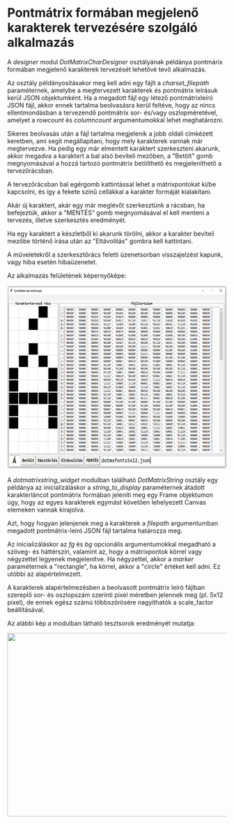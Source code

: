# Pontmátrix formában megjelenő karakterek tervezésére szolgáló alkalmazás

A _designer_ modul _DotMatrixCharDesigner_ osztályának példánya pontmárix formában megjelenő karakterek tervezését lehetővé tevő alkalmazás.

Az osztály példányosításakor meg kell adni egy fájlt a _charset_filepath_ paraméternek, amelybe a megtervezett karakterek és pontmátrix leírásuk kerül JSON objektumként. Ha a megadott fájl egy létező pontmátrixleíró JSON fájl, akkor ennek tartalma beolvasásra kerül feltéve, hogy az nincs ellentmondásban a tervezendő pontmátrix sor- és/vagy oszlopméretével, amelyet a _rowcount_ és _columncount_ argumentumokkal lehet meghatározni.

Sikeres beolvasás után a fájl tartalma megjelenik a jobb oldali címkézett keretben, ami segít megállapítani, hogy mely karakterek vannak már megtervezve. Ha pedig egy már elmentett karaktert szerkeszteni akarunk, akkor megadva a karaktert a bal alsó beviteli mezőben, a "Betölt" gomb megnyomásával a hozzá tartozó pontmátrix betölthető és megjeleníthető a tervezőrácsban.

A tervezőrácsban bal egérgomb kattintással lehet a mátrixpontokat ki/be kapcsolni, és így a fekete színű cellákkal a karakter formáját kialakítani.

Akár új karaktert, akár egy már meglévőt szerkesztünk a rácsban, ha befejeztük, akkor a "MENTÉS" gomb megnyomásával el kell menteni a tervezés, illetve szerkesztés eredményét.

Ha egy karaktert a készletből ki akarunk törölni, akkor a karakter beviteli mezőbe történő írása után az "Eltávolítás" gombra kell kattintani.

A műveletekről a szerkesztőrács feletti üzenetsorban visszajelzést kapunk, vagy hiba esetén hibaüzenetet.

Az alkalmazás felületének képernyőképe:

<img src="https://github.com/pythontudasepites/dotmatrix_character_designer/blob/main/dotmxchar_designer_gui.png" width="720" height="420">

A _dotmatrixstring_widget_ modulban található _DotMatrixString_ osztály egy példánya az inicializáláskor a _string_to_display_ paraméternek átadott karakterláncot pontmátrix formában jeleníti meg egy Frame objektumon úgy, hogy az egyes karakterek egymást követően lehelyezett Canvas elemeken vannak kirajolva.

Azt, hogy hogyan jelenjenek meg a karakterek a _filepath_ argumentumban megadott pontmátrix-leíró JSON fájl tartalma határozza meg.

Az inicializáláskor az _fg_ és _bg_ opcionális argumentumokkal megadható a szöveg- és háttérszín, valamint az, hogy a mátrixpontok körrel vagy négyzettel legyenek megjelenítve. Ha négyzettel, akkor a _marker_ paraméternek a "rectangle", ha körrel, akkor a "circle" értéket kell adni. Ez utóbbi az alapértelmezett.

A karakterek alapértelmezésben a beolvasott pontmátrix leíró fájlban szereplő sor- és oszlopszám szerinti pixel méretben jelennek meg (pl. 5x12 pixel), de ennek egész számú többszörösére nagyíthatók a scale_factor beállításával.

Az alábbi kép a modulban látható tesztsorok eredményét mutatja:

<img src="https://github.com/pythontudasepites/dotmatrix_character_designer/blob/main/seven_segment_digits_screenshots_github.jpg" width="720" height="420">
